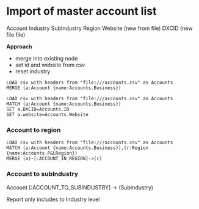 # Import of master account list



Account
Industry
SubIndustry
Region
Website (new from file)
DXCID (new file file)



**Approach**
- merge into existing node
- set id and website from csv
- reset industry 


~~~
LOAD csv with headers from "file:///accounts.csv" as Accounts
MERGE (a:Account {name:Accounts.Business})
~~~


~~~
LOAD csv with headers from "file:///accounts.csv" as Accounts
MATCH (a:Account {name:Accounts.Business})
SET a.DXCID=Accounts.ID
SET a.website=Accounts.Website
~~~


### Account to region


~~~
LOAD csv with headers from "file:///accounts.csv" as Accounts
MATCH (a:Account {name:Accounts.Business}),(r:Region {name:Accounts.P&LRegion})
MERGE (a)-[:ACCOUNT_IN_REGION]->(r)
~~~


### Account to subIndustry

Account [:ACCOUNT_TO_SUBINDUSTRY] -> (SubIndustry)


Report only includes to Industry level




